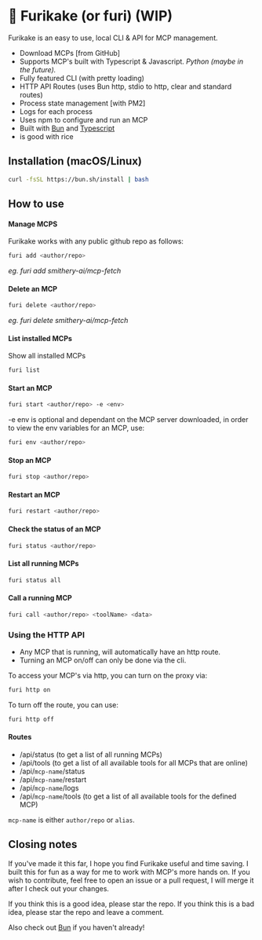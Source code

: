# 🍃 Furikake (or furi) (WIP)

Furikake is an easy to use, local CLI & API for MCP management.

- Download MCPs [from GitHub]
- Supports MCP's built with Typescript & Javascript. _Python (maybe in the future)._
- Fully featured CLI (with pretty loading)
- HTTP API Routes (uses Bun http, stdio to http, clear and standard routes)
- Process state management [with PM2]
- Logs for each process
- Uses npm to configure and run an MCP
- Built with [Bun](https://bun.sh/) and [Typescript](https://www.typescriptlang.org/)
- is good with rice

## Installation (macOS/Linux)

```bash
curl -fsSL https://bun.sh/install | bash
```

## How to use

#### Manage MCPS

Furikake works with any public github repo as follows:

```bash
furi add <author/repo>
```

_eg. furi add smithery-ai/mcp-fetch_

#### Delete an MCP

```bash
furi delete <author/repo>
```

_eg. furi delete smithery-ai/mcp-fetch_

#### List installed MCPs

Show all installed MCPs

```bash
furi list
```

#### Start an MCP

```bash
furi start <author/repo> -e <env>
```

-e env is optional and dependant on the MCP server downloaded, in order to view the env variables for an MCP, use:

```bash
furi env <author/repo>
```

#### Stop an MCP

```bash
furi stop <author/repo>
```

#### Restart an MCP

```bash
furi restart <author/repo>
```

#### Check the status of an MCP

```bash
furi status <author/repo>
```

#### List all running MCPs

```bash
furi status all
```

#### Call a running MCP

```bash
furi call <author/repo> <toolName> <data>
```

### Using the HTTP API

- Any MCP that is running, will automatically have an http route.
- Turning an MCP on/off can only be done via the cli.

To access your MCP's via http, you can turn on the proxy via:

```bash
furi http on
```

To turn off the route, you can use:

```bash
furi http off
```

#### Routes

- /api/status (to get a list of all running MCPs)
- /api/tools (to get a list of all available tools for all MCPs that are online)
- /api/`mcp-name`/status
- /api/`mcp-name`/restart
- /api/`mcp-name`/logs
- /api/`mcp-name`/tools (to get a list of all available tools for the defined MCP)

`mcp-name` is either `author/repo` or `alias`.

## Closing notes

If you've made it this far, I hope you find Furikake useful and time saving. I built this for fun as a way for me to work with MCP's more hands on. If you wish to contribute, feel free to open an issue or a pull request, I will merge it after I check out your changes.

If you think this is a good idea, please star the repo. If you think this is a bad idea, please star the repo and leave a comment.

Also check out [Bun](https://bun.sh/) if you haven't already!
